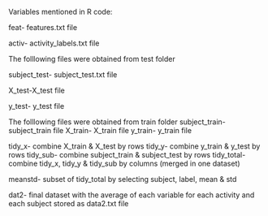 Variables mentioned in R code:

feat- features.txt file

activ- activity_labels.txt file

The folllowing files were obtained from test folder

subject_test- subject_test.txt file

X_test-X_test file

y_test- y_test file


The folllowing files were obtained from train folder
subject_train- subject_train file
X_train- X_train file
y_train- y_train file
   
tidy_x- combine X_train & X_test by rows
tidy_y- combine y_train & y_test by rows
tidy_sub- combine subject_train & subject_test by rows
tidy_total-combine tidy_x, tidy_y & tidy_sub by columns (merged in one dataset)

meanstd- subset of tidy_total by selecting subject, label, mean & std

dat2- final dataset with the average of each variable for each activity and each subject stored as data2.txt file
